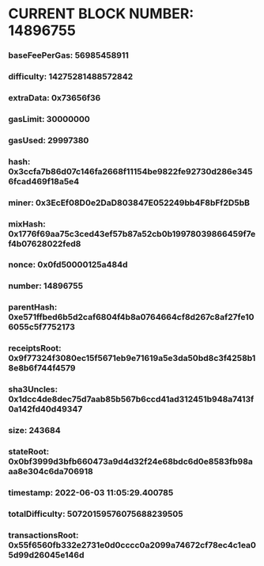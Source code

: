 # CURRENT BLOCK NUMBER: 14896755

### baseFeePerGas: 56985458911
### difficulty: 14275281488572842
### extraData: 0x73656f36
### gasLimit: 30000000
### gasUsed: 29997380
### hash: 0x3ccfa7b86d07c146fa2668f11154be9822fe92730d286e3456fcad469f18a5e4
### miner: 0x3EcEf08D0e2DaD803847E052249bb4F8bFf2D5bB
### mixHash: 0x1776f69aa75c3ced43ef57b87a52cb0b19978039866459f7ef4b07628022fed8
### nonce: 0x0fd50000125a484d
### number: 14896755
### parentHash: 0xe571ffbed6b5d2caf6804f4b8a0764664cf8d267c8af27fe106055c5f7752173
### receiptsRoot: 0x9f77324f3080ec15f5671eb9e71619a5e3da50bd8c3f4258b18e8b6f744f4579
### sha3Uncles: 0x1dcc4de8dec75d7aab85b567b6ccd41ad312451b948a7413f0a142fd40d49347
### size: 243684
### stateRoot: 0x0bf3999d3bfb660473a9d4d32f24e68bdc6d0e8583fb98aaa8e304c6da706918
### timestamp: 2022-06-03 11:05:29.400785
### totalDifficulty: 50720159576075688239505
### transactionsRoot: 0x55f6560fb332e2731e0d0cccc0a2099a74672cf78ec4c1ea05d99d26045e146d
